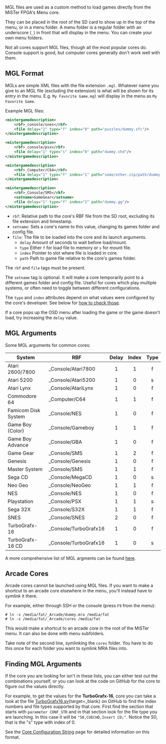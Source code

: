 MGL files are used as a custom method to load games directly from the MiSTer FPGA's Menu core.

They can be placed in the root of the SD card to show up in the top of the menu, or in a menu folder. A menu folder is a regular folder with an underscore (`_`) in front that will display in the menu. You can create your own menu folders.

Not all cores support MGL files, though all the most popular cores do. Console support is good, but computer cores generally don't work well with them.

## MGL Format

MGLs are simple XML files with the file extension `.mgl`. Whatever name you give to an MGL file (excluding the extension) is what will be shown for its entry in the menu. E.g. `My Favorite Game.mgl` will display in the menu as `My Favorite Game`.

Example MGL files:

```xml
<mistergamedescription>
	<rbf>_console/snes</rbf>
	<file delay="2" type="f" index="0" path="puzzles/dummy.sfc"/>
</mistergamedescription>
```

```xml
<mistergamedescription>
	<rbf>_console/psx</rbf>
	<file delay="1" type="s" index="0" path="dummy.chd"/>
</mistergamedescription>
```

```xml
<mistergamedescription>
	<rbf>_Computer/C64</rbf>
	<file delay="1" type="f" index="1" path="some/other.zip/path/dummy.prg"/>
</mistergamedescription>
```

```xml
<mistergamedescription>
	<rbf>_Console/SMS</rbf>
	<setname>GameGear</setname>
	<file delay="1" type="f" index="2" path="dummy.gg"/>
</mistergamedescription>
```

* `rbf`: Relative path to the core's RBF file from the SD root, excluding its file extension and timestamp.
* `setname`: Sets a core's name to this value, changing its games folder and config file.
* `file`: The file to be loaded into the core and its launch arguments.
  * `delay` Amount of seconds to wait before load/mount.
  * `type` Either `f` for load file to memory or `s` for mount file.
  * `index` Pointer to slot where file is loaded in core.
  * `path` Path to game file relative to the core's games folder.

The `rbf` and `file` tags must be present.

The `setname` tag is optional. It will make a core temporarily point to a different games folder and config file. Useful for cores which play multiple systems, or often need to toggle between different configurations.

The `type` and `index` attributes depend on what values were configured by the core's developer. See below for [how to check those](#finding-mgl-arguments).

If a core pops up the OSD menu after loading the game or the game doesn't load, try increasing the `delay` value.

## MGL Arguments

Some MGL arguments for common cores:

| System              | RBF                   | Delay | Index   | Type |
| ------------------- | --------------------- | :---: | :-----: | :--: |
| Atari 2600/7800     | _Console/Atari7800    | 1     | 1       | f    |
| Atari 5200          | _Console/Atari5200    | 1     | 0       | s    |
| Atari Lynx          | _Console/AtariLynx    | 1     | 0       | f    |
| Commodore 64        | _Computer/C64         | 1     | 1       | f    |
| Famicom Disk System | _Console/NES          | 1     | 0       | f    |
| Game Boy (Color)    | _Console/Gameboy      | 1     | 1       | f    |
| Game Boy Advance    | _Console/GBA          | 1     | 0       | f    |
| Game Gear           | _Console/SMS          | 1     | 2       | f    |
| Genesis             | _Console/Genesis      | 1     | 0       | f    |
| Master System       | _Console/SMS          | 1     | 1       | f    |
| Sega CD             | _Console/MegaCD       | 1     | 0       | s    |
| Neo Geo             | _Console/NeoGeo       | 1     | 1       | f    |
| NES                 | _Console/NES          | 1     | 0       | f    |
| Playstation         | _Console/PSX          | 1     | 1       | s    |
| Sega 32X            | _Console/S32X         | 1     | 1       | f    |
| SNES                | _Console/SNES         | 2     | 0       | f    |
| TurboGrafx-16       | _Console/TurboGrafx16 | 1     | 0       | f    |
| TurboGrafx-16 CD    | _Console/TurboGrafx16 | 1     | 0       | s    |

A more comprehensive list of MGL argments can be found [here](https://github.com/wizzomafizzo/mrext/blob/main/docs/systems.md).

## Arcade Cores

Arcade cores cannot be launched using MGL files. If you want to make a shortcut to an arcade core elsewhere in the menu, you'll instead have to *symlink* it there.

For example, either through SSH or the console (press `F9` from the menu):
```
# ln -s /media/fat/_Arcade/dummy.mra /media/fat
# ln -s /media/fat/_Arcade/cores /media/fat
```

This would make a shortcut to an arcade core in the root of the MiSTer menu. It can also be done with menu subfolders.

Take note of the second line, symlinking the `cores` folder. You have to do this once for each folder you want to symlink MRA files into.

## Finding MGL Arguments

If the core you are looking for isn't in these lists, you can either test out the combinations yourself, or you can look at the code on GitHub for the core to figure out the values directly.

For example, to get the values for the **TurboGrafx-16**, core you can take a look at the file [TurboGrafx16.sv](https://github.com/MiSTer-devel/TurboGrafx16_MiSTer/blob/master/TurboGrafx16.sv){target=_blank} on GitHub to find the index numbers and file types supported by that core. First find the section that starts with `parameter CONF_STR` and in that section look for the file type you are launching. In this case it will be `"S0,CUECHD,Insert CD;"`. Notice the S0, that is the "s" type with index of 0.

See the [Core Configuration String](../developer/conf_str.md) page for detailed information on this format.
